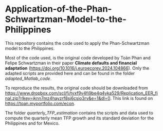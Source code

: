 # Application-of-the-Phan-Schwartzman-Model-to-the-Philippines
This repository contains the code used to apply the Phan-Schwartzman model to the Philippines.

Most of the code used, is the original code developed by Toàn Phan and Felipe Schwartzman in their paper **Climate defaults and financial adaptation** (https://doi.org/10.1016/j.euroecorev.2024.104866). Only the adapted scripts are provided here and can be found in the folder *adapted_Matlab_code*. 

To reproduce the results, the original code should be downloaded from https://www.dropbox.com/scl/fi/tyxf9v4fi9be4q4yka529/Replication_EER_final.zip?rlkey=jknn7mz4hayzrf8sj6csio3rv&e=1&dl=0. This link is found on https://toan.myportfolio.com/econ. 

The folder *quarterly_TFP_estimation* contains the scripts and data used to compute the quarterly mean TFP growth and its standard deviation for the Philippines and for Mexico.
